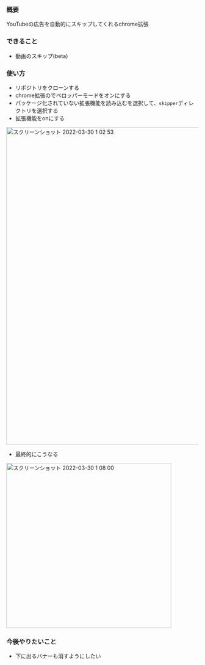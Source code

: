 ### 概要

YouTubeの広告を自動的にスキップしてくれるchrome拡張

### できること
* 動画のスキップ(beta)

### 使い方

* リポジトリをクローンする
* chrome拡張のでペロッパーモードをオンにする
* パッケージ化されていない拡張機能を読み込むを選択して、`skipper`ディレクトリを選択する
* 拡張機能をonにする
<img width="832" alt="スクリーンショット 2022-03-30 1 02 53" src="https://user-images.githubusercontent.com/47171414/160655394-03069960-172b-4030-afce-b8947e88bf16.png">

* 最終的にこうなる
<img width="432" alt="スクリーンショット 2022-03-30 1 08 00" src="https://user-images.githubusercontent.com/47171414/160656472-058a5c98-8372-4d95-bd6d-8bf4fe2f8f17.png">

### 今後やりたいこと
* 下に出るバナーも消すようにしたい
